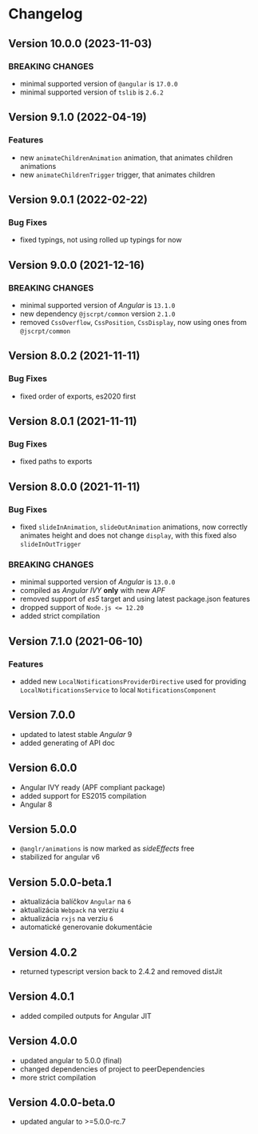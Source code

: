 # Changelog

## Version 10.0.0 (2023-11-03)

### BREAKING CHANGES
- minimal supported version of `@angular` is `17.0.0`
- minimal supported version of `tslib` is `2.6.2`

## Version 9.1.0 (2022-04-19)

### Features

- new `animateChildrenAnimation` animation, that animates children animations
- new `animateChildrenTrigger` trigger, that animates children

## Version 9.0.1 (2022-02-22)

### Bug Fixes

- fixed typings, not using rolled up typings for now

## Version 9.0.0 (2021-12-16)

### BREAKING CHANGES

- minimal supported version of *Angular* is `13.1.0`
- new dependency `@jscrpt/common` version `2.1.0`
- removed `CssOverflow`, `CssPosition`, `CssDisplay`, now using ones from `@jscrpt/common`

## Version 8.0.2 (2021-11-11)

### Bug Fixes

- fixed order of exports, es2020 first

## Version 8.0.1 (2021-11-11)

### Bug Fixes

- fixed paths to exports

## Version 8.0.0 (2021-11-11)

### Bug Fixes

- fixed `slideInAnimation`, `slideOutAnimation` animations, now correctly animates height and does not change `display`, with this fixed also `slideInOutTrigger`

### BREAKING CHANGES

- minimal supported version of *Angular* is `13.0.0`
- compiled as *Angular IVY* **only** with new *APF*
- removed support of *es5* target and using latest package.json features
- dropped support of `Node.js <= 12.20`
- added strict compilation

## Version 7.1.0 (2021-06-10)

### Features

- added new `LocalNotificationsProviderDirective` used for providing `LocalNotificationsService` to local `NotificationsComponent`

## Version 7.0.0

- updated to latest stable *Angular* 9
- added generating of API doc

## Version 6.0.0

- Angular IVY ready (APF compliant package)
- added support for ES2015 compilation
- Angular 8

## Version 5.0.0
 - `@anglr/animations` is now marked as *sideEffects* free
 - stabilized for angular v6

## Version 5.0.0-beta.1
 - aktualizácia balíčkov `Angular` na `6`
 - aktualizácia `Webpack` na verziu `4`
 - aktualizácia `rxjs` na verziu `6`
 - automatické generovanie dokumentácie

## Version 4.0.2
 - returned typescript version back to 2.4.2 and removed distJit

## Version 4.0.1
 - added compiled outputs for Angular JIT

## Version 4.0.0
 - updated angular to 5.0.0 (final)
 - changed dependencies of project to peerDependencies
 - more strict compilation

## Version 4.0.0-beta.0
 - updated angular to >=5.0.0-rc.7